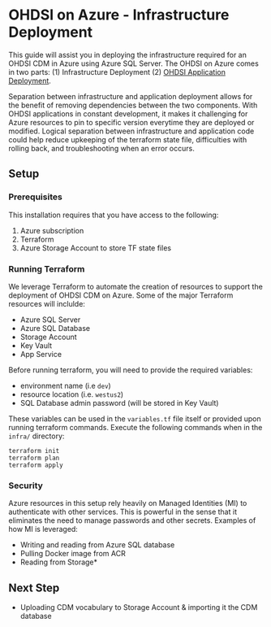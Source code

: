 # OHDSI on Azure - Infrastructure Deployment

This guide will assist you in deploying the infrastructure required for an OHDSI CDM in Azure using Azure SQL Server. The OHDSI on Azure comes in two parts: (1) Infrastructure Deployment (2) [OHDSI Application Deployment](../apps/README.md).

Separation between infrastructure and application deployment allows for the benefit of removing dependencies between the two components. With OHDSI applications in constant development, it makes it challenging for Azure resources to pin to specific version everytime they are deployed or modified. Logical separation between infrastructure and application code could help reduce upkeeping of the terraform state file, difficulties with rolling back, and troubleshooting when an error occurs.

## Setup

### Prerequisites

This installation requires that you have access to the following:

1. Azure subscription
2. Terraform
3. Azure Storage Account to store TF state files

### Running Terraform

We leverage Terraform to automate the creation of resources to support the deployment of OHDSI CDM on Azure. Some of the major Terraform resources will inclulde:

- Azure SQL Server
- Azure SQL Database
- Storage Account
- Key Vault
- App Service

Before running terraform, you will need to provide the required variables:

- environment name (i.e `dev`)
- resource location (i.e. `westus2`)
- SQL Database admin password (will be stored in Key Vault)

These variables can be used in the `variables.tf` file itself or provided upon running terraform commands. Execute the following commands when in the `infra/` directory:

```
terraform init
terraform plan
terraform apply
```

### Security

Azure resources in this setup rely heavily on Managed Identities (MI) to authenticate with other services. This is powerful in the sense that it eliminates the need to manage passwords and other secrets. Examples of how MI is leveraged:

- Writing and reading from Azure SQL database
- Pulling Docker image from ACR
- Reading from Storage*

## Next Step

- Uploading CDM vocabulary to Storage Account & importing it the CDM database
